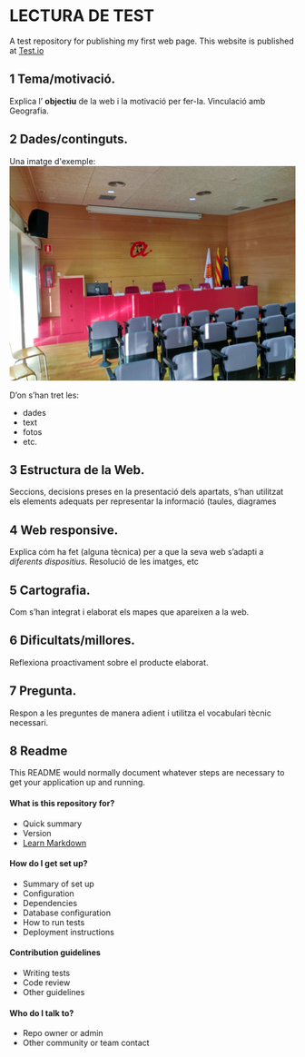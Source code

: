 # LECTURA DE TEST
A test repository for publishing my first web page. This website is published at [Test.io](https://edumolne.github.io/test/)

## 1 Tema/motivació.
Explica l’ **objectiu** de la web i la motivació per fer-la. Vinculació
amb Geografia.

## 2 Dades/continguts.
Una imatge d'exemple:
![alt text](./images/imatge-de-prova.jpg "Foto FTG")

D’on s’han tret les:
- dades
- text
- fotos
- etc.

## 3 Estructura de la Web.
Seccions, decisions preses en la presentació dels
apartats, s’han utilitzat els elements adequats per representar la informació
(taules, diagrames

## 4 Web responsive.
Explica cóm ha fet (alguna tècnica) per a que la seva web
s’adapti a *diferents dispositius*. Resolució de les imatges, etc

## 5 Cartografia.
Com s’han integrat i elaborat els mapes que apareixen a la web.

## 6 Dificultats/millores.
Reflexiona proactivament sobre el producte elaborat.

## 7 Pregunta.
Respon a les preguntes de manera adient i utilitza el vocabulari tècnic
necessari.

## 8 Readme ##
This README would normally document whatever steps are necessary to get your application up and running.

#### What is this repository for? ####

* Quick summary
* Version
* [Learn Markdown](https://bitbucket.org/tutorials/markdowndemo)

#### How do I get set up? ####

* Summary of set up
* Configuration
* Dependencies
* Database configuration
* How to run tests
* Deployment instructions

#### Contribution guidelines ####

* Writing tests
* Code review
* Other guidelines

#### Who do I talk to? ####

* Repo owner or admin
* Other community or team contact

